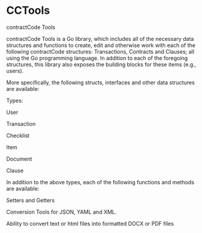 # CCTools
contractCode Tools

contractCode Tools is a Go library, which includes all of the necessary data structures and functions to create, edit and otherwise work with each of the following contractCode structures: Transactions, Contracts and Clauses; all using the Go programming language.  In addition to each of the foregoing structures, this library also exposes the building blocks for these items (e.g., users).  

More specifically, the following structs, interfaces and other data structures are available:

Types:

User

Transaction

Checklist

Item

Document

Clause

In addition to the above types, each of the following functions and methods are available:

Setters and Getters

Conversion Tools for JSON, YAML and XML.

Ability to convert text or html files into formatted DOCX or PDF files


